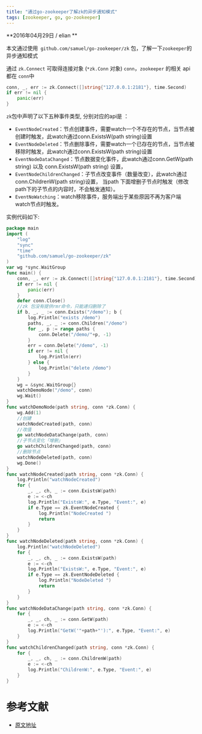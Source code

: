```yaml
---
title: "通过go-zookeeper了解zk的异步通知模式"
tags: [zookeeper, go, go-zookeeper]
---
```


**2016年04月29日 / elian **

本文通过使用` github.com/samuel/go-zookeeper/zk` 包，了解一下`zookeeper`的异步通知模式

通过 `zk.Connect` 可取得连接对象 (`*zk.Conn` 对象) `conn`，`zookeeper` 的相关 api 都在 `conn`中

```go
conn, _, err := zk.Connect([]string{"127.0.0.1:2181"}, time.Second)
if err != nil {
    panic(err)
}
```
`zk`包中声明了以下五种事件类型, 分别对应的api是 ：
- `EventNodeCreated`：节点创建事件，需要watch一个不存在的节点，当节点被创建时触发，此watch通过conn.ExistsW(path string)设置
- `EventNodeDeleted`：节点删除事件，需要watch一个已存在的节点，当节点被移除时触发，此watch通过conn.ExistsW(path string)设置
- `EventNodeDataChanged`：节点数据变化事件，此watch通过conn.GetW(path string) 以及 conn.ExistsW(path string) 设置，
- `EventNodeChildrenChanged`：子节点改变事件（数量改变），此watch通过conn.ChildrenW(path string)设置， 当path 下面增删子节点时触发（修改path下的子节点的内容时，不会触发通知）。
- `EventNoWatching`：watch移除事件，服务端出于某些原因不再为客户端watch节点时触发。

实例代码如下:
```go
package main
import (
    "log"
    "sync"
    "time"
    "github.com/samuel/go-zookeeper/zk"
)
var wg *sync.WaitGroup
func main() {
    conn, _, err := zk.Connect([]string{"127.0.0.1:2181"}, time.Second)
    if err != nil {
        panic(err)
    }
    defer conn.Close()
    //zk 包没有提供rmr命令，只能递归删除了
    if b, _, _ := conn.Exists("/demo"); b {
        log.Println("exists /demo")
        paths, _, _ := conn.Children("/demo")
        for _, p := range paths {
            conn.Delete("/demo/"+p, -1)
        }
        err = conn.Delete("/demo", -1)
        if err != nil {
            log.Println(err)
        } else {
            log.Println("delete /demo")
        }
    }
    wg = &sync.WaitGroup{}
    watchDemoNode("/demo", conn)
    wg.Wait()
}
func watchDemoNode(path string, conn *zk.Conn) {
    wg.Add(1)
    //创建
    watchNodeCreated(path, conn)
    //改值
    go watchNodeDataChange(path, conn)
    //子节点变化「增删」
    go watchChildrenChanged(path, conn)
    //删除节点
    watchNodeDeleted(path, conn)
    wg.Done()
}
func watchNodeCreated(path string, conn *zk.Conn) {
    log.Println("watchNodeCreated")
    for {
        _, _, ch, _ := conn.ExistsW(path)
        e := <-ch
        log.Println("ExistsW:", e.Type, "Event:", e)
        if e.Type == zk.EventNodeCreated {
            log.Println("NodeCreated ")
            return
        }
    }
}
func watchNodeDeleted(path string, conn *zk.Conn) {
    log.Println("watchNodeDeleted")
    for {
        _, _, ch, _ := conn.ExistsW(path)
        e := <-ch
        log.Println("ExistsW:", e.Type, "Event:", e)
        if e.Type == zk.EventNodeDeleted {
            log.Println("NodeDeleted ")
            return
        }
    }
}
func watchNodeDataChange(path string, conn *zk.Conn) {
    for {
        _, _, ch, _ := conn.GetW(path)
        e := <-ch
        log.Println("GetW('"+path+"'):", e.Type, "Event:", e)
    }
}
func watchChildrenChanged(path string, conn *zk.Conn) {
    for {
        _, _, ch, _ := conn.ChildrenW(path)
        e := <-ch
        log.Println("ChildrenW:", e.Type, "Event:", e)
    }
}
```
# 参考文献
- [原文地址](http://blog.elian.xyz/article/go-zookeeper-watcher)
